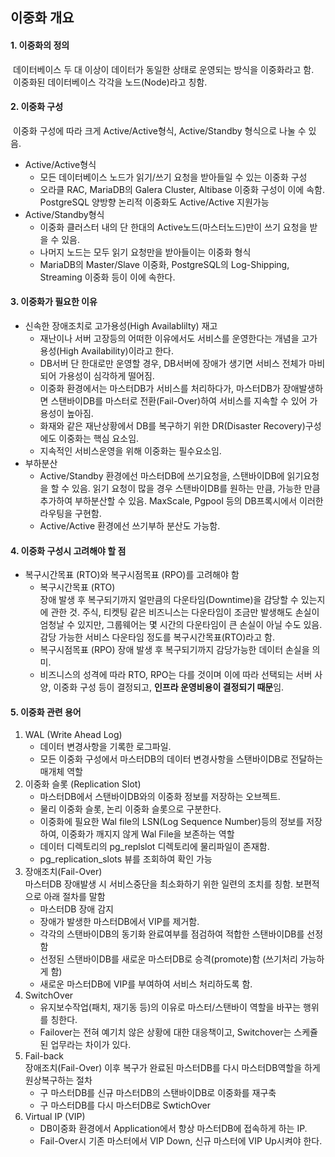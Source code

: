 ## 이중화 개요

#### 1. 이중화의 정의   
&nbsp;데이터베이스 두 대 이상이 데이터가 동일한 상태로 운영되는 방식을 이중화라고 함.
&nbsp;이중화된 데이터베이스 각각을 노드(Node)라고 칭함.

#### 2. 이중화 구성   
&nbsp;이중화 구성에 따라 크게 Active/Active형식, Active/Standby 형식으로 나눌 수 있음.
  * Active/Active형식
     - 모든 데이터베이스 노드가 읽기/쓰기 요청을 받아들일 수 있는 이중화 구성
     - 오라클 RAC, MariaDB의 Galera Cluster, Altibase 이중화 구성이 이에 속함. PostgreSQL 양방향 논리적 이중화도 Active/Active 지원가능
  * Active/Standby형식
     - 이중화 클러스터 내의 단 한대의 Active노드(마스터노드)만이 쓰기 요청을 받을 수 있음. 
     - 나머지 노드는 모두 읽기 요청만을 받아들이는 이중화 형식
     - MariaDB의 Master/Slave 이중화, PostgreSQL의 Log-Shipping, Streaming 이중화 등이 이에 속한다.
  
#### 3. 이중화가 필요한 이유   
* 신속한 장애조치로 고가용성(High Availablilty) 재고
     - 재난이나 서버 고장등의 어떠한 이유에서도 서비스를 운영한다는 개념을 고가용성(High Availability)이라고 한다.
     - DB서버 단 한대로만 운영할 경우, DB서버에 장애가 생기면 서비스 전체가 마비되어 가용성이 심각하게 떨어짐.
     - 이중화 환경에서는 마스터DB가 서비스를 처리하다가, 마스터DB가 장애발생하면 스탠바이DB를 마스터로 전환(Fail-Over)하여
       서비스를 지속할 수 있어 가용성이 높아짐.
     - 화재와 같은 재난상황에서 DB를 복구하기 위한 DR(Disaster Recovery)구성에도 이중화는 핵심 요소임.
     - 지속적인 서비스운영을 위해 이중화는 필수요소임.
* 부하분산
     - Active/Standby 환경에선 마스터DB에 쓰기요청을, 스탠바이DB에 읽기요청을 할 수 있음.
       읽기 요청이 많을 경우 스탠바이DB를 원하는 만큼, 가능한 만큼 추가하여 부하분산할 수 있음.
       MaxScale, Pgpool 등의 DB프록시에서 이러한 라우팅을 구현함.
     - Active/Active 환경에선 쓰기부하 분산도 가능함.        

#### 4. 이중화 구성시 고려해야 할 점
 * 복구시간목표 (RTO)와 복구시점목표 (RPO)를 고려해야 함
   - 복구시간목표 (RTO)    
     장애 발생 후 복구되기까지 얼만큼의 다운타임(Downtime)을 감당할 수 있는지에 관한 것. 주식, 티켓팅 같은 비즈니스는 다운타임이 조금만 발생해도 손실이 엄청날 수 있지만, 그룹웨어는 몇 시간의 다운타임이 큰 손실이 아닐 수도 있음. 감당 가능한 서비스 다운타임 정도를 복구시간목표(RTO)라고 함.
    - 복구시점목표 (RPO)
      장애 발생 후 복구되기까지 감당가능한 데이터 손실을 의미.    
    - 비즈니스의 성격에 따라 RTO, RPO는 다를 것이며 이에 따라 선택되는 서버 사양, 이중화 구성 등이 결정되고, **인프라 운영비용이 결정되기 때문**임.
   
#### 5. 이중화 관련 용어
1. WAL (Write Ahead Log)
   - 데이터 변경사항을 기록한 로그파일.
   - 모든 이중화 구성에서 마스터DB의 데이터 변경사항을 스탠바이DB로 전달하는 매개체 역할
2. 이중화 슬롯 (Replication Slot)    
   - 마스터DB에서 스탠바이DB와의 이중화 정보를 저장하는 오브젝트.
   - 물리 이중화 슬롯, 논리 이중화 슬롯으로 구분한다.
   - 이중화에 필요한 Wal file의 LSN(Log Sequence Number)등의 정보를 저장하여, 이중화가 깨지지 않게 Wal File을 보존하는 역할
   - 데이터 디렉토리의 pg_replslot 디렉토리에 물리파일이 존재함.
   - pg_replication_slots 뷰를 조회하여 확인 가능
3. 장애조치(Fail-Over)    
   마스터DB 장애발생 시 서비스중단을 최소화하기 위한 일련의 조치를 칭함. 보편적으로 아래 절차를 말함
   - 마스터DB 장애 감지
   - 장애가 발생한 마스터DB에서 VIP를 제거함.
   - 각각의 스탠바이DB의 동기화 완료여부를 점검하여 적합한 스탠바이DB를 선정함
   - 선정된 스탠바이DB를 새로운 마스터DB로 승격(promote)함 (쓰기처리 가능하게 함)
   - 새로운 마스터DB에 VIP를 부여하여 서비스 처리하도록 함.
4. SwitchOver    
   - 유지보수작업(패치, 재기동 등)의 이유로 마스터/스탠바이 역할을 바꾸는 행위를 칭한다.
   - Failover는 전혀 예기치 않은 상황에 대한 대응책이고, Switchover는 스케쥴된 업무라는 차이가 있다.
6. Fail-back    
   장애조치(Fail-Over) 이후 복구가 완료된 마스터DB를 다시 마스터DB역할을 하게 원상복구하는 절차
   - 구 마스터DB를 신규 마스터DB의 스탠바이DB로 이중화를 재구축
   - 구 마스터DB를 다시 마스터DB로 SwtichOver   
7. Virtual IP (VIP)     
   - DB이중화 환경에서 Application에서 항상 마스터DB에 접속하게 하는 IP.
   - Fail-Over시 기존 마스터에서 VIP Down, 신규 마스터에 VIP Up시켜야 한다.

